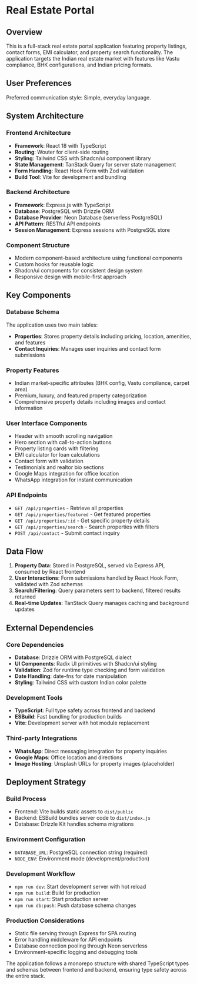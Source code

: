 # Real Estate Portal 

## Overview

This is a full-stack real estate portal application featuring property listings, contact forms, EMI calculator, and property search functionality. The application targets the Indian real estate market with features like Vastu compliance, BHK configurations, and Indian pricing formats.

## User Preferences

Preferred communication style: Simple, everyday language.

## System Architecture

### Frontend Architecture
- **Framework**: React 18 with TypeScript
- **Routing**: Wouter for client-side routing
- **Styling**: Tailwind CSS with Shadcn/ui component library
- **State Management**: TanStack Query for server state management
- **Form Handling**: React Hook Form with Zod validation
- **Build Tool**: Vite for development and bundling

### Backend Architecture
- **Framework**: Express.js with TypeScript
- **Database**: PostgreSQL with Drizzle ORM
- **Database Provider**: Neon Database (serverless PostgreSQL)
- **API Pattern**: RESTful API endpoints
- **Session Management**: Express sessions with PostgreSQL store

### Component Structure
- Modern component-based architecture using functional components
- Custom hooks for reusable logic
- Shadcn/ui components for consistent design system
- Responsive design with mobile-first approach

## Key Components

### Database Schema
The application uses two main tables:
- **Properties**: Stores property details including pricing, location, amenities, and features
- **Contact Inquiries**: Manages user inquiries and contact form submissions

### Property Features
- Indian market-specific attributes (BHK config, Vastu compliance, carpet area)
- Premium, luxury, and featured property categorization
- Comprehensive property details including images and contact information

### User Interface Components
- Header with smooth scrolling navigation
- Hero section with call-to-action buttons
- Property listing cards with filtering
- EMI calculator for loan calculations
- Contact form with validation
- Testimonials and realtor bio sections
- Google Maps integration for office location
- WhatsApp integration for instant communication

### API Endpoints
- `GET /api/properties` - Retrieve all properties
- `GET /api/properties/featured` - Get featured properties
- `GET /api/properties/:id` - Get specific property details
- `GET /api/properties/search` - Search properties with filters
- `POST /api/contact` - Submit contact inquiry

## Data Flow

1. **Property Data**: Stored in PostgreSQL, served via Express API, consumed by React frontend
2. **User Interactions**: Form submissions handled by React Hook Form, validated with Zod schemas
3. **Search/Filtering**: Query parameters sent to backend, filtered results returned
4. **Real-time Updates**: TanStack Query manages caching and background updates

## External Dependencies

### Core Dependencies
- **Database**: Drizzle ORM with PostgreSQL dialect
- **UI Components**: Radix UI primitives with Shadcn/ui styling
- **Validation**: Zod for runtime type checking and form validation
- **Date Handling**: date-fns for date manipulation
- **Styling**: Tailwind CSS with custom Indian color palette

### Development Tools
- **TypeScript**: Full type safety across frontend and backend
- **ESBuild**: Fast bundling for production builds
- **Vite**: Development server with hot module replacement

### Third-party Integrations
- **WhatsApp**: Direct messaging integration for property inquiries
- **Google Maps**: Office location and directions
- **Image Hosting**: Unsplash URLs for property images (placeholder)

## Deployment Strategy

### Build Process
- Frontend: Vite builds static assets to `dist/public`
- Backend: ESBuild bundles server code to `dist/index.js`
- Database: Drizzle Kit handles schema migrations

### Environment Configuration
- `DATABASE_URL`: PostgreSQL connection string (required)
- `NODE_ENV`: Environment mode (development/production)

### Development Workflow
- `npm run dev`: Start development server with hot reload
- `npm run build`: Build for production
- `npm run start`: Start production server
- `npm run db:push`: Push database schema changes

### Production Considerations
- Static file serving through Express for SPA routing
- Error handling middleware for API endpoints
- Database connection pooling through Neon serverless
- Environment-specific logging and debugging tools

The application follows a monorepo structure with shared TypeScript types and schemas between frontend and backend, ensuring type safety across the entire stack.
